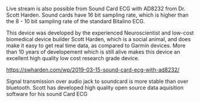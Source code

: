 
   Live stream is also possible from Sound Card ECG with AD8232 from Dr. Scott Harden. Sound cards have 16 bit sampling rate, which is higher than the 8 - 10 bit sampling rate of the standard Bitalino ECG.
  
  This device was developed by the experienced Neuroscientist and low-cost biomedical device builder Scott Harden, which is a social animal, and does make it easy to get real time data, as compared to Garmin devices. More than 10 years of developement which is still alive makes this device an excellent high quality low cost research grade device.
  
  https://swharden.com/wp/2019-03-15-sound-card-ecg-with-ad8232/
  
  Signal transmission over audio jack to soundcard is more stable than over bluetooth. Scott has developed high quality open source data aquisition software for his sound Card ECG
